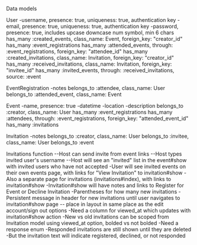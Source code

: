 Data models

User
-username, presence: true, uniqueness: true, authentication key
-email, presence: true, uniqueness: true, authentication key
-password, presence: true, includes upcase downcase num symbol, min 6 chars
has_many :created_events, class_name: Event, foreign_key: "creator_id"
has_many :event_registrations
has_many :attended_events, through: :event_registrations, foreign_key: "attendee_id"
has_many :created_invitations, class_name: Invitation, foreign_key: "creator_id"
has_many :received_invitations, class_name: Invitation, foreign_key: "invitee_id"
has_many :invited_events, through: :received_invitations, source: :event

EventRegistration
-notes
belongs_to :attendee, class_name: User
belongs_to :attended_event, class_name: Event

Event
-name, presence: true
-datetime
-location
-description
belongs_to :creator, class_name: User
has_many :event_registrations
has_many :attendees, through: :event_registrations, foreign_key: "attended_event_id"
has_many :invitations

Invitation
-notes
belongs_to :creator, class_name: User
belongs_to :invitee, class_name: User
belongs_to :event

Invitations function
--Host can send invite from event links
  --Host types invited user's username
  --Host will see an "invited" list in the event#show with invited users who have not accepted
-User will see invited events on their own events page,
  with links for "View Invitation" to invitation#show
  -Also a separate page for invitations (invitations#index), with links to invitation#show
  -Invitation#show will have notes and links to Register for Event or Decline Invitation
  -Parentheses for how many new invitations
  -Persistent message in header for new invitations until user navigates to invitation#show page -- place in layout in same place as the edit account/sign out options
  -Need a column for viewed_at which updates with invitation#show action
  -New vs old invitations can be scoped from Invitation model using viewed_at option, bolded vs not bolded
  -Need a response enum
    -Responded invitations are still shown until they are deleted
    -But the invitation text will indicate registered, declined, or not responded

